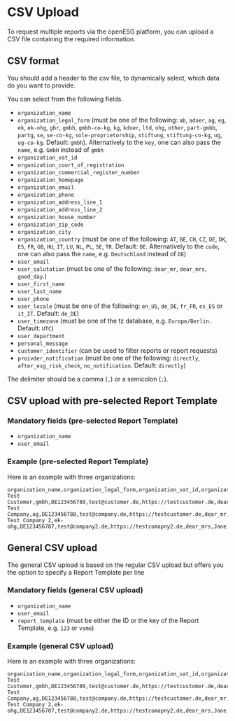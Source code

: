 # CSV Upload

To request multiple reports via the openESG platform, you can upload a CSV file
containing the required information.

## CSV format

You should add a header to the csv file, to dynamically select, which data do you
want to provide.

You can select from the following fields.

* `organization_name`
* `organization_legal_form` (must be one of the following: `ab`, `adoer`, `ag`, `eg`, `ek`, `ek-ohg`, `gbr`, `gmbh`, `gmbh-co-kg`, `kg`, `kdoer`, `ltd`, `ohg`, `other`, `part-gmbb`, `partg`, `se`, `se-co-kg`, `sole-proprietorship`, `stiftung`, `stiftung-co-kg`, `ug`, `ug-co-kg`. Default: `gmbh`). Alternatively to the `key`, one can also pass the `name`, e.g. `GmbH` instead of `gmbh`  <!-- markdownlint-disable-line MD013 -->
* `organization_vat_id`
* `organization_court_of_registration`
* `organization_commercial_register_number`
* `organization_homepage`
* `organization_email`
* `organization_phone`
* `organization_address_line_1`
* `organization_address_line_2`
* `organization_house_number`
* `organization_zip_code`
* `organization_city`
* `organization_country` (must be one of the following: `AT`, `BE`, `CH`, `CZ`, `DE`, `DK`, `ES`, `FR`, `GB`, `HU`, `IT`, `LU`, `NL`, `PL`, `SE`, `TR`. Default: `DE`. Alternatively to the `code`, one can also pass the `name`, e.g. `Deutschland` instead of `DE`) <!-- markdownlint-disable-line MD013 -->
* `user_email`
* `user_salutation` (must be one of the following: `dear_mr`, `dear_mrs`, `good_day`.) <!-- markdownlint-disable-line MD013 -->
* `user_first_name`
* `user_last_name`
* `user_phone`
* `user_locale` (must be one of the following: `en_US`, `de_DE`, `fr_FR`, `es_ES` or `it_IT`. Default: `de_DE`) <!-- markdownlint-disable-line MD013 -->
* `user_timezone` (must be one of the tz database, e.g. `Europe/Berlin`. Default: `UTC`) <!-- markdownlint-disable-line MD013 -->
* `user_department`
* `personal_message`
* `customer_identifier` (can be used to filter reports or report requests)
* `proivder_notification` (must be one of the following: `directly`, `after_esg_risk_check`, `no_notification`. Default: `directly`) <!-- markdownlint-disable-line MD013 -->

The delimiter should be a comma (`,`) or a semicolon (`;`).

## CSV upload with pre-selected Report Template

### Mandatory fields (pre-selected Report Template)

* `organization_name`
* `user_email`

### Example (pre-selected Report Template)

Here is an example with three organizations:

```csv
organization_name,organization_legal_form,organization_vat_id,organization_email,organization_homepage,user_salutation,user_first_name,user_last_name,user_email,provider_notification
Test Customer,gmbh,DE123456789,test@customer.de,https://testcustomer.de,dear_mr,Max,Mustermann,max.mustermann@testcustomer.de,directly
Test Company,ag,DE123456788,test@company.de,https://testcustomer.de,dear_mr,Max,Mustermann,max.mustermann@testcustomer.de,no_notification
Test Company 2,ek-ohg,DE123456787,test@company2.de,https://testcomapny2.de,dear_mrs,Jane,Doe,jane.doe@testcompany2.de,directly
```

## General CSV upload

The general CSV upload is based on the regular CSV upload but offers you the
option to specify a Report Template per line

### Mandatory fields (general CSV upload)

* `organization_name`
* `user_email`
* `report_template` (must be either the ID or the key of the Report Template, e.g. `123` or `vsme`) <!-- markdownlint-disable-line MD013 -->

### Example (general CSV upload)

Here is an example with three organizations:

```csv
organization_name,organization_legal_form,organization_vat_id,organization_email,organization_homepage,user_salutation,user_first_name,user_last_name,user_email,provider_notification,report_template
Test Customer,gmbh,DE123456789,test@customer.de,https://testcustomer.de,dear_mr,Max,Mustermann,max.mustermann@testcustomer.de,directly,11
Test Company,ag,DE123456788,test@company.de,https://testcustomer.de,dear_mr,Max,Mustermann,max.mustermann@testcustomer.de,no_notification,vsme
Test Company 2,ek-ohg,DE123456787,test@company2.de,https://testcomapny2.de,dear_mrs,Jane,Doe,jane.doe@testcompany2.de,directly,vsme
```
